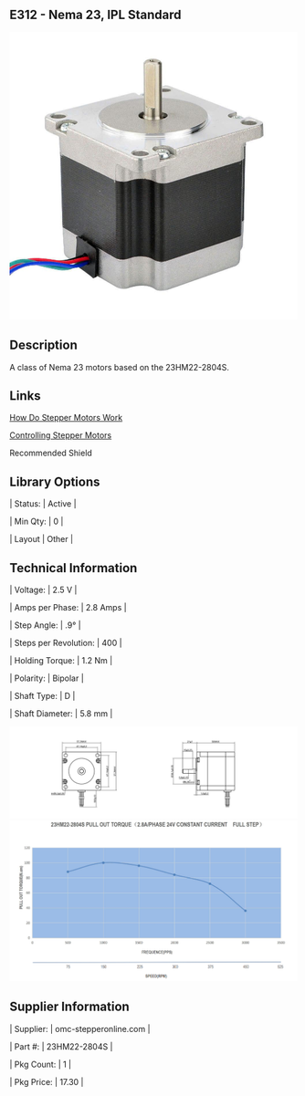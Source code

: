 ## E312 - Nema 23, IPL Standard

 

![image](CAD/E312/image.png)

 

## Description   

 

A class of Nema 23 motors based on the 23HM22-2804S.



## Links   


[How Do Stepper Motors Work](https://www.youtube.com/watch?v=eyqwLiowZiU)

[Controlling Stepper Motors](https://docs.arduino.cc/learn/electronics/stepper-motors)

Recommended Shield
 

## Library Options

 

| Status: | Active |

| Min Qty: | 0 |

| Layout | Other |

 

## Technical Information


| Voltage: | 2.5 V |

| Amps per Phase: | 2.8 Amps |

| Step Angle: | .9° |

| Steps per Revolution: | 400 |

| Holding Torque: | 1.2 Nm |

| Polarity: | Bipolar |

| Shaft Type: | D |

| Shaft Diameter: | 5.8 mm |
 
![image](CAD/E312/image0.png)
![image](CAD/E312/image1.png)


## Supplier Information

 

| Supplier: | omc-stepperonline.com |

| Part #: | 23HM22-2804S |        

| Pkg Count: | 1 |

| Pkg Price: | 17.30 |